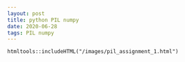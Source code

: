 ```yaml
---
layout: post
title: python PIL numpy 
date: 2020-06-28
tags: PIL numpy 
---
```




```{r showChoro1}
htmltools::includeHTML("/images/pil_assignment_1.html")
```
